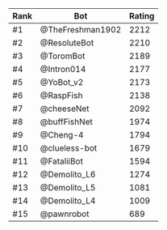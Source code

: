 Rank|Bot|Rating
---|---|---
#1|@TheFreshman1902|2212
#2|@ResoluteBot|2210
#3|@ToromBot|2189
#4|@Intron014|2177
#5|@YoBot_v2|2173
#6|@RaspFish|2138
#7|@cheeseNet|2092
#8|@buffFishNet|1974
#9|@Cheng-4|1794
#10|@clueless-bot|1679
#11|@FataliiBot|1594
#12|@Demolito_L6|1274
#13|@Demolito_L5|1081
#14|@Demolito_L4|1009
#15|@pawnrobot|689
